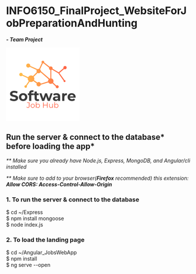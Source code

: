 # INFO6150_FinalProject_WebsiteForJobPreparationAndHunting

<i><b>- Team Project</b></i>

<img src="Angular_JobsWebApp/src/assets/logo.png">

## Run the server & connect to the database* before loading the app*
<p><i>** Make sure you already have Node.js, Express, MongoDB, and Angular/cli installed</i></p>
<p><i>** Make sure to add to your browser(<b>Firefox</b> recommended) this extension: <b>Allow CORS: Access-Control-Allow-Origin</b></i></p>

### 1. To run the server & connect to the database
$ cd ~/Express<br>
$ npm install mongoose<br>
$ node index.js


### 2. To load the landing page
$ cd ~/Angular_JobsWebApp<br>
$ npm install<br>
$ ng serve --open
